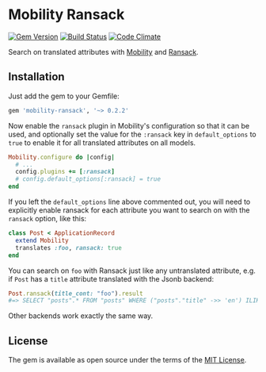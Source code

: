 Mobility Ransack
================

[![Gem Version](https://badge.fury.io/rb/mobility-ransack.svg)][gem]
[![Build Status](https://github.com/shioyama/mobility-ransack/workflows/CI/badge.svg)][actions]
[![Code Climate](https://api.codeclimate.com/v1/badges/2494f02bcd6b65a545fa/maintainability.svg)][codeclimate]

[gem]: https://rubygems.org/gems/mobility-ransack
[actions]: https://github.com/shioyama/mobility-ransack/actions
[codeclimate]: https://codeclimate.com/github/shioyama/mobility-ransack

Search on translated attributes with
[Mobility](https://github.com/shioyama/mobility) and
[Ransack](https://github.com/activerecord-hackery/ransack).

## Installation

Just add the gem to your Gemfile:

```ruby
gem 'mobility-ransack', '~> 0.2.2'
```

Now enable the `ransack` plugin in Mobility's configuration so that it can be
used, and optionally set the value for the `:ransack` key in `default_options`
to `true` to enable it for all translated attributes on all models.

```ruby
Mobility.configure do |config|
  # ...
  config.plugins += [:ransack]
  # config.default_options[:ransack] = true
end
```

If you left the `default_options` line above commented out, you will need to
explicitly enable ransack for each attribute you want to search on with the
`ransack` option, like this:

```ruby
class Post < ApplicationRecord
  extend Mobility
  translates :foo, ransack: true
end
```

You can search on `foo` with Ransack just like any untranslated attribute, e.g.
if `Post` has a `title` attribute translated with the Jsonb backend:

```ruby
Post.ransack(title_cont: "foo").result
#=> SELECT "posts".* FROM "posts" WHERE ("posts"."title" ->> 'en') ILIKE '%foo%'
```

Other backends work exactly the same way.

## License

The gem is available as open source under the terms of the [MIT License](https://opensource.org/licenses/MIT).
